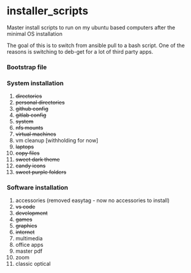 # installer_scripts
Master install scripts to run on my ubuntu based computers after the minimal OS installation

The goal of this is to switch from ansible pull to a bash script.  One of the reasons is switching to deb-get for a lot of third party apps.

### Bootstrap file


### System installation
1. ~~directories~~
2. ~~personal directories~~
3. ~~github config~~
4. ~~gitlab config~~
5. ~~system~~
6. ~~nfs mounts~~
7. ~~virtual machines~~
8. vm cleanup [withholding for now]
9. ~~laptops~~
10. ~~copy files~~
11. ~~sweet dark theme~~
12. ~~candy icons~~
13. ~~sweet purple folders~~

### Software installation
1. accessories (removed easytag - now no accessories to install)
2. ~~vs code~~
3. ~~development~~
4. ~~games~~
5. ~~graphics~~
6. ~~internet~~
7. multimedia
8. office apps
9. master pdf
10. zoom
11. classic optical
